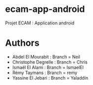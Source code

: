 # ecam-app-android
Projet ECAM : Application android
# Authors
* Abdel El Mourabit : Branch = Neil
* Christophe Degrelle : Branch = Chris
* Ismaël El Alami : Branch = IsmaelEl
* Rémy Taymans : Branch = remy
* Yassine El Jebari : Branch = Yaladdin

